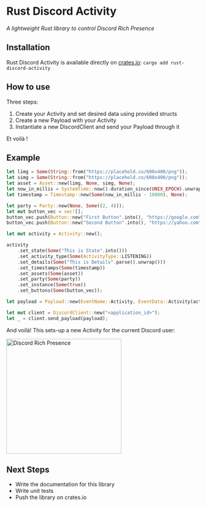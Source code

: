 # Rust Discord Activity
_A lightweight Rust library to control Discord Rich Presence_

## Installation
Rust Discord Activity is available directly on [crates.io](https://crates.io/crates/rust-discord-activity):
`cargo add rust-discord-activity`

## How to use
Three steps:
1. Create your Activity and set desired data using provided structs 
2. Create a new Payload with your Activity
3. Instantiate a new DiscordClient and send your Payload through it

Et voilà !

## Example
```rust
let limg = Some(String::from("https://placehold.co/600x400/png"));
let simg = Some(String::from("https://placehold.co/600x400/png"));
let asset = Asset::new(limg, None, simg, None);
let now_in_millis = SystemTime::now().duration_since(UNIX_EPOCH).unwrap().as_millis();
let timestamp = Timestamp::new(Some(now_in_millis - 10000), None);

let party = Party::new(None, Some((2, 4)));
let mut button_vec = vec![];
button_vec.push(Button::new("First Button".into(), "https://google.com".into()));
button_vec.push(Button::new("Second Button".into(), "https://yahoo.com".into()));

let mut activity = Activity::new();

activity
    .set_state(Some("This is State".into()))
    .set_activity_type(Some(ActivityType::LISTENING))
    .set_details(Some("This is Details".parse().unwrap()))
    .set_timestamps(Some(timestamp))
    .set_assets(Some(asset))
    .set_party(Some(party))
    .set_instance(Some(true))
    .set_buttons(Some(button_vec));

let payload = Payload::new(EventName::Activity, EventData::Activity(activity));

let mut client = DiscordClient::new("<application_id>");
let _ = client.send_payload(payload);

```

And voilà! This sets-up a new Activity for the current Discord user:

<img alt="Discord Rich Presence" src="https://imgur.com/gf9pOen.png" width="300"/>

## Next Steps
- Write the documentation for this library
- Write unit tests
- Push the library on crates.io

